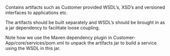 Contains artifacts such as Customer provided WSDL’s, XSD’s and versioned interfaces to applications etc.

The artifacts should be built separately and WSDL’s should be brought in as a jar dependency to facilitate loose coupling.

Note how we use the Maven dependency plugin in Customer-App/core/services/pom.xml to unpack the artifacts jar to build a service using the WSDL in this jar. 